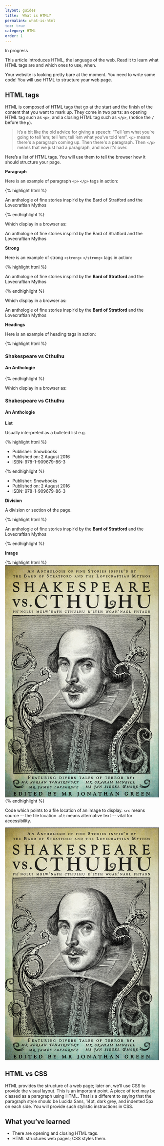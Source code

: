 ```yaml
---
layout: guides
title:  What is HTML?
permalink: what-is-html
toc: true
category: HTML
order: 1
---
```


<!-- <span class="tag tag--draft">Not started</span> -->
<span class="tag tag--progress">In progress</span>
<!-- <span class="tag tag--review">Ready for review</span> -->
<!-- <span class="tag tag--approved">Approved</span> -->

<p class="content__abstract">
  This article introduces HTML, the language of the web. Read it to learn what HTML tags are and which ones to use, when.
</p>

Your website is looking pretty bare at the moment. You need to write some code! You will use HTML to structure your web page.

## HTML tags
[HTML](glossary#html) is composed of HTML tags that go at the start and the finish of the content that you want to mark up. They come in two parts: an opening HTML tag such as `<p>`, and a closing HTML tag such as `</p>`, (notice the `/` before the `p`).

> It’s a bit like the old advice for giving a speech: “Tell ’em what you’re going to tell ’em; tell ’em; tell ’em what you’ve told ’em”.
`<p>` means there's a paragraph coming up.
Then there's a paragraph.
Then `</p>` means that we just had a paragraph, and now it's over.

Here’s a list of HTML tags. You will use them to tell the browser how it should structure your page.

**Paragraph**

Here is an example of paragraph `<p>` `</p>` tags in action:

{% highlight html %}
  <p>
    An anthologie of fine stories
    inspir’d by the Bard of Stratford and the Lovecraftian Mythos
  </p>
{% endhighlight %}

Which display in a browser as:

<div class="display-box">
  <p class="display">
    An anthologie of fine stories
    inspir’d by the Bard of Stratford
    and the Lovecraftian Mythos
  </p>
</div>

**Strong**

Here is an example of strong `<strong>` `</strong>` tags in action:

{% highlight html %}
  <p>
    An anthologie of fine stories
    inspir’d by the <strong>Bard of Stratford</strong>
    and the Lovecraftian Mythos
  </p>
{% endhighlight %}

Which display in a browser as:

<div class="display-box">
  <p class="display">
    An anthologie of fine stories
    inspir’d by the <strong>Bard of Stratford</strong>
    and the Lovecraftian Mythos
  </p>
</div>

**Headings**

Here is an example of heading tags in action:

{% highlight html %}
  <h3>Shakespeare vs Cthulhu</h3>
  <h4>An Anthologie</h4>
{% endhighlight %}

Which display in a browser as:

<div class="display-box">
  <div class="display">
    <h3>Shakespeare vs Cthulhu</h3>
    <h4>An Anthologie</h4>
  </div>
</div>

**List**

Usually interpreted as a bulleted list e.g.

{% highlight html %}
  <ul>
    <li>Publisher: Snowbooks</li>
    <li>Published on: 2 August 2016</li>
    <li>ISBN: 978-1-909679-86-3</li>
  </ul>
{% endhighlight %}

<div class="display-box">
  <div class="display">
    <ul>
      <li>Publisher: Snowbooks</li>
      <li>Published on: 2 August 2016</li>
      <li>ISBN: 978-1-909679-86-3</li>
    </ul>
  </div>
</div>

**Division**

A division or section of the page.

{% highlight html %}
  <div>
    <p>
      An anthologie of fine stories inspir’d
      by the <strong>Bard of Stratford</strong> and the Lovecraftian Mythos
    </p>
  </div>
{% endhighlight %}

**Image**

{% highlight html %}
  <img src='/assets/images/cover.png' alt='Shakespeare vs Cthulhu cover image'>
{% endhighlight %}

Code which points to a file location of an image to display. `src` means source -- the file location. `alt` means alternative text -- vital for accessibility.

<div class="display-box">
  <div class="display">
     <img src='/assets/images/cover.png' alt='Shakespeare vs Cthulhu cover image'>
  </div>
</div>


## HTML vs CSS
HTML provides the structure of a web page; later on, we’ll use CSS to provide the visual layout. This is an important point. A piece of text may be classed as a paragraph using HTML. That is a different to saying that the paragraph style should be Lucida Sans, 14pt, dark grey, and indented 5px on each side. You will provide such stylistic instructions in CSS.

## What you’ve learned

* There are opening and closing HTML tags.
* HTML structures web pages; CSS styles them.


